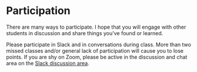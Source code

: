 # Participation

There are many ways to participate. I hope that you will engage with other students in discussion and share things you've found or learned.

Please participate in Slack and in conversations during class. More than two missed classes and/or general lack of participation will cause you to lose points. If you are shy on Zoom, please be active in the discussion and chat area on the [Slack discussion area]( https://idia640.slack.com/messages/CCB12BTEY).
